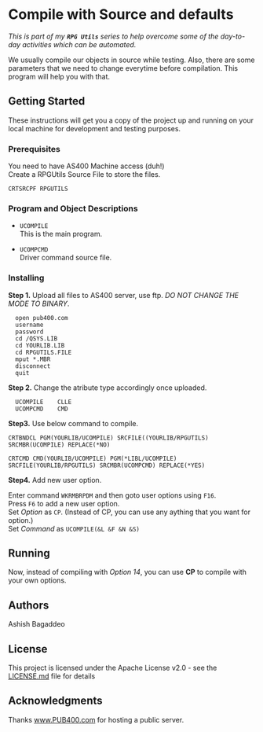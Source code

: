 # Compile with Source and defaults

<em>This is part of my **`RPG Utils`** series to help overcome some of the day-to-day activities which can be automated.</em>  

We usually compile our objects in source while testing. Also, there are some parameters that we need to change everytime before compilation. This program will help you with that.   


## Getting Started

These instructions will get you a copy of the project up and running on your local machine for development and testing purposes.

### Prerequisites

You need to have AS400 Machine access (duh!)  
Create a RPGUtils Source File to store the files.
```
CRTSRCPF RPGUTILS
```

### Program and Object Descriptions  
  
  * `UCOMPILE`  
  This is the main program.  

  * `UCOMPCMD`  
  Driver command source file.  


### Installing

**Step 1.**
Upload all files to AS400 server, use ftp. <em>DO NOT CHANGE THE MODE TO BINARY</em>.
```
  open pub400.com
  username
  password
  cd /QSYS.LIB
  cd YOURLIB.LIB
  cd RPGUTILS.FILE
  mput *.MBR
  disconnect
  quit
```
**Step 2.**
Change the atribute type accordingly once uploaded.
```
  UCOMPILE    CLLE    
  UCOMPCMD    CMD     
```
**Step3.**
Use below command to compile.
```   
CRTBNDCL PGM(YOURLIB/UCOMPILE) SRCFILE((YOURLIB/RPGUTILS) SRCMBR(UCOMPILE) REPLACE(*NO)               

CRTCMD CMD(YOURLIB/UCOMPILE) PGM(*LIBL/UCOMPILE) SRCFILE(YOURLIB/RPGUTILS) SRCMBR(UCOMPCMD) REPLACE(*YES)  
```
**Step4.**
Add new user option.  

Enter command `WKRMBRPDM` and then goto user options using `F16`.  
Press `F6` to add  a new user option.  
Set _Option_ as `CP`.  (Instead of CP, you can use any aything that you want for option.)  
Set _Command_ as `UCOMPILE(&L &F &N &S)`  


## Running
Now, instead of compiling with _Option 14_, you can use **CP** to compile with your own options.

## Authors

Ashish Bagaddeo

## License

This project is licensed under the Apache License v2.0 - see the [LICENSE.md](LICENSE.md) file for details

## Acknowledgments
Thanks www.PUB400.com for hosting a public server.
